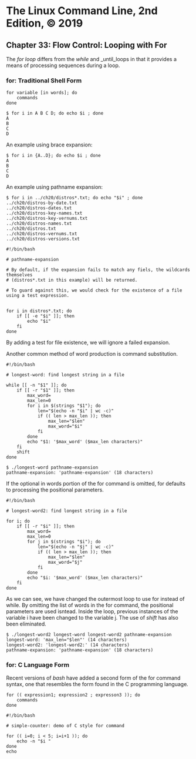 # The Linux Command Line, 2nd Edition, © 2019

## Chapter 33: Flow Control: Looping with For

The _for loop_ differs from the _while_ and _until_loops in that it provides a means of processing sequences during a loop.

### for: Traditional Shell Form

```
for variable [in words]; do
    commands
done
```

```
$ for i in A B C D; do echo $i ; done
A
B
C
D
```

An example using brace expansion:

```
$ for i in {A..D}; do echo $i ; done
A
B
C
D
```

An example using pathname expansion:

```
$ for i in ../ch20/distros*.txt; do echo "$i" ; done
../ch20/distros-by-date.txt
../ch20/distros-dates.txt
../ch20/distros-key-names.txt
../ch20/distros-key-vernums.txt
../ch20/distros-names.txt
../ch20/distros.txt
../ch20/distros-vernums.txt
../ch20/distros-versions.txt
```

```
#!/bin/bash

# pathname-expansion

# By default, if the expansion fails to match any fiels, the wildcards themselves 
# (distros*.txt in this example) will be returned.

# To guard against this, we would check for the existence of a file using a test expression.


for i in distros*.txt; do
    if [[ -e "$i" ]]; then
        echo "$i"
    fi
done
```

By adding a test for file existence, we will ignore a failed expansion.

Another common method of word production is command substitution.

```
#!/bin/bash

# longest-word: find longest string in a file

while [[ -n "$1" ]]; do
    if [[ -r "$1" ]]; then
        max_word=
        max_len=0
        for i in $(strings "$1"); do
            len="$(echo -n "$i" | wc -c)"
            if (( len > max_len )); then
                max_len="$len"
                max_word="$i"
            fi
        done
        echo "$1: '$max_word' ($max_len characters)"
    fi
    shift
done
```

```
$ ./longest-word pathname-expansion 
pathname-expansion: 'pathname-expansion' (18 characters)
```

If the optional in words portion of the for command is omitted, for defaults to processing the positional parameters.

```
#!/bin/bash

# longest-word2: find longest string in a file

for i; do
    if [[ -r "$i" ]]; then
        max_word=
        max_len=0
        for j in $(strings "$i"); do
            len="$(echo -n "$j" | wc -c)"
            if (( len > max_len )); then
                max_len="$len"
                max_word="$j"
            fi
        done
        echo "$i: '$max_word' ($max_len characters)"
    fi
done
```

As we can see, we have changed the outermost loop to use for instead of while.
By omitting the list of words in the for command, the positional parameters are used isntead. Inside the loop, previous instances of the variable i have been changed to the variable j. The use of _shift_ has also been eliminated.

```
$ ./longest-word2 longest-word longest-word2 pathname-expansion 
longest-word: 'max_len="$len"' (14 characters)
longest-word2: 'longest-word2:' (14 characters)
pathname-expansion: 'pathname-expansion' (18 characters)
```

### for: C Language Form

Recent versions of _bash_ have added a second form of the for command syntax, one that resembles the form found in the C programming language.

```
for (( expression1; expression2 ; expresson3 )); do
    commands
done
```

```
#!/bin/bash

# simple-counter: demo of C style for command

for (( i=0; i < 5; i=i+1 )); do
    echo -n "$i "
done
echo
```